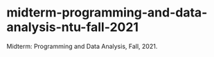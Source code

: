 # midterm-programming-and-data-analysis-ntu-fall-2021
Midterm: Programming and Data Analysis, Fall, 2021.
